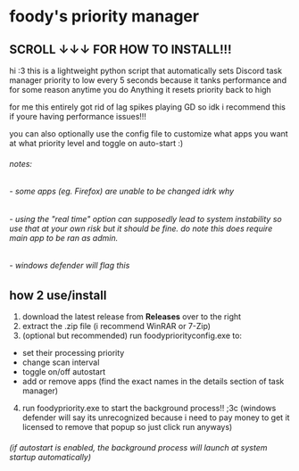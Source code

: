 # foody's priority manager
## SCROLL ↓↓↓ FOR HOW TO INSTALL!!!

hi :3 this is a lightweight python script that automatically sets Discord task manager priority to low every 5 seconds because it tanks performance and for some reason anytime you do Anything it resets priority back to high

for me this entirely got rid of lag spikes playing GD so idk i recommend this if youre having performance issues!!!

you can also optionally use the config file to customize what apps you want at what priority level and toggle on auto-start :)
###### notes: 
###### - some apps (eg. Firefox) are unable to be changed idrk why
###### - using the "real time" option can supposedly lead to system instability so use that at your own risk but it should be fine. do note this does require main app to be ran as admin.
###### - windows defender will flag this 

## how 2 use/install
1. download the latest release from **Releases** over to the right
2. extract the .zip file (i recommend WinRAR or 7-Zip)
3. (optional but recommended) run foodypriorityconfig.exe to:
- set their processing priority
- change scan interval
- toggle on/off autostart
- add or remove apps (find the exact names in the details section of task manager)
4. run foodypriority.exe to start the background process!! ;3c
  (windows defender will say its unrecognized because i need to pay money to get it licensed to remove that popup so just click run anyways)
###### (if autostart is enabled, the background process will launch at system startup automatically)
